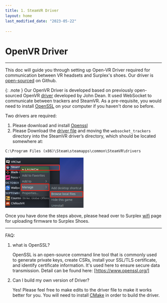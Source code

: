 ```yaml
---
title: 1. SteamVR Driver
layout: home
last_modified_date: "2023-05-22"

---
```

# **OpenVR Driver**
---

This doc will guide you through setting up Open-VR Driver required for communication between VR headsets and Surplex's shoes. Our driver is [open-sourced] on Github.

{: .note }
Our OpenVR Driver is developed based on previously open-sourced OpenVR [driver] developed by John Dean. It used WebSocket to communicate between trackers and SteamVR. As a pre-requisite, you would need to install [OpenSSL] on your computer if you haven't done so before.

Two drivers are required:
1. Please download and install [Openssl]
2. Please Download the [driver file] and moving the `websocket_trackers` directory into the SteamVR driver’s directory, which should be located somewhere at:


````
C:\Program Files (x86)\Steam\steamapps\common\SteamVR\drivers
````

   <!-- ![driver_location](assets/driver_location.png) -->

<img src="assets/driver_location.png" width="50%"/>

Once you have done the steps above, please head over to Surplex [wifi] page for uploading firmware to Surplex Shoes.


---

FAQ:
1. what is OpenSSL?

    OpenSSL is an open-source command line tool that is commonly used to generate private keys, create CSRs, install your SSL/TLS certificate, and identify certificate information. It's used here to ensure secure data transmission. Detail can be found here: [https://www.openssl.org/]

2. Can I build my own version of Driver?

    Yes! Please feel free to make edits to the driver file to make it works better for you. You will need to install [CMake] in order to build the driver. 

[Cmake]: https://cmake.org/
[https://www.openssl.org/]: https://www.openssl.org/
[driver]: https://github.com/John-Dean/OpenVR-Tracker-Websocket-Driver
[OpenSSL]: https://slproweb.com/products/Win32OpenSSL.html 
[driver file]: https://github.com/surplex-io/OpenVR-Driver/releases/download/1.1.0/websocket_trackers.zip
[wifi]: ../wifi.html
[open-sourced]: https://github.com/surplex-io/OpenVR-Driver/